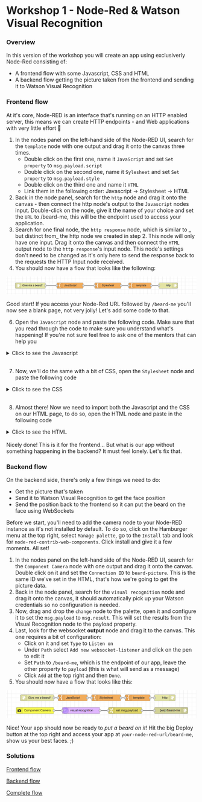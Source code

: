 # Workshop 1 - Node-Red & Watson Visual Recognition

### Overview 

In this version of the workshop you will create an app using exclusiverly Node-Red consisting of: 
* A frontend flow with some Javascript, CSS and HTML
* A backend flow getting the picture taken from the frontend and sending it to Watson Visual Recognition

### Frontend flow

At it's core, Node-RED is an interface that's running on an HTTP enabled server, this means we can create HTTP endpoints - and Web applications with very little effort 🎉

1. In the nodes panel on the left-hand side of the Node-RED UI, search for the `template` node with one output and drag it onto the canvas three times.
    * Double click on the first one, name it `JavaScript` and set `Set property` to `msg.payload.script`
    * Double click on the second one, name it `Sylesheet` and set `Set property` to `msg.payload.style`
    * Double click on the third one and name it `HTML`
    * Link them in the following order: Javascript -> Stylesheet -> HTML
2. Back in the node panel, search for the `http` node and drag it onto the canvas - then connect the http node's output to the `Javascript` nodes input. Double-click on the node, give it the name of your choice and set the `URL` to /beard-me, this will be the endpoint used to access your application.
3. Search for one final node, the `http response` node, which is similar to _ but distinct from_ the http node we created in step 2. This node will only have one input. Drag it onto the canvas and then connect the `HTML` output node to the `http response`'s input node. This node's settings don't need to be changed as it's only here to send the response back to the requests the HTTP Input node received.
4. You should now have a flow that looks like the following:

![Frontend FLow](workshop1-flow_frontend.png "Frontend Flow")

Good start! If you access your Node-Red URL followed by `/beard-me` you'll now see a blank page, not very jolly! Let's add some code to that. 

6. Open the `Javascript` node and paste the following code. Make sure that you read through the code to make sure you understand what's happening! If you're not sure feel free to ask one of the mentors that can help you
<details>
<summary>Click to see the Javascript</summary>
<p>
   
```javascript
(function () {

    'use strict';
    // Select the camera element in the DOM
    const camera = document.querySelector('node-red-camera');

    // Event that listens to an event when a picture is taken
    camera.addEventListener('imageavailable', function (data) {
        let img = '<img src="' + data.detail + '" alt="Image before the beard"/>'
        document.body.querySelector('#pic-before').innerHTML = img;
    });

    // Create a new WebSocket connection, we will use this to get the results back from Watson Visual Recogntion
    const WS = new WebSocket('wss://' + window.location.host + '/beard-me');
    WS.onopen = function (e) {
        console.log('WS OPEN:', e);
    };

    // Triggered when we receive a message through the WebSocket
    WS.onmessage = function (e) {
        // If the message contains data
        if (e.data) {
            const face_info = JSON.parse(e.data);
            face_info.images[0].faces.forEach(function (element) {
                // For each face, we store the position values
                var top = element.face_location.top;
                var left = element.face_location.left;
                var width = element.face_location.width;
                var height = element.face_location.height;
                // We create a HTML element containing a beard image
                var beard_elem = '<div class="beard" style="top: '+ (0.50 * height + (top+10)) +'px; left: '+ (left+10) +'px; width: '+ (width - 20) +'px; height: '+ height +'px;"></div>';
                // We add that element to the picture taken
                document.body.querySelector('#pic-before').innerHTML += beard_elem;
            });
        }
    };

    WS.onclose = function (e) {
        console.log('WS CLOSE:', e);
    };

    WS.onerror = function (e) {
        console.log('WS ERROR:', e);
    };

}());
```

</p>
</details>  

<br/>

7. Now, we'll do the same with a bit of CSS, open the `Stylesheet` node and paste the following code
<details>
<summary>Click to see the CSS</summary>
<p>

```css
/* This is to fix the size of the picture on the page and avoid the beard to be misplaced based on the window size */
#pic-before {
    width: 640px !important;
    height: 480px !important;
    position: relative;
    overflow: hidden;
    flex: 0 0 640px;
}

/* Properties of the beard, you can change the beard image here if you want */
.beard {
  position: absolute;
  display: block;
  /*background-image: url(https://svgshare.com/i/9j4.svg);*/
  background-image: url(https://vignette.wikia.nocookie.net/clubpenguin/images/3/34/FuzzyWhiteBeard.png);
  background-size: 100% 100%;
  background-repeat: no-repeat;
}
.beard img {
  position: absolute;
  display: block;
  width: 100%;
  height: 100%;
  top: 0;
  left: 0;
}
```

</p>
</details>  

<br/>

8. Almost there! Now we need to import both the Javascript and the CSS on our HTML page, to do so, open the HTML node and paste in the following code
<details>
<summary>Click to see the HTML</summary>
<p>

```html
<!DOCTYPE html>
<html>

<head>
  <meta charset="utf-8">
  <meta name="viewport" content="width=device-width, initial-scale=1">
  <!-- Title of our page -->
  <title>Santa-as-a-Service</title>
  <!-- We import an external framework for style -->
  <link rel="stylesheet" href="https://cdnjs.cloudflare.com/ajax/libs/bulma/0.7.2/css/bulma.min.css">
  <script defer src="https://use.fontawesome.com/releases/v5.3.1/js/all.js"></script>
  <!-- We also import our custom CSS from the previous node using the curly brackets annotation -->
  <style type="text/css">{{{payload.style}}}</style>
  <!-- Import of the webcomponents to insure compatibility accross most browsers -->
  <script src="https://unpkg.com/@webcomponents/custom-elements"></script>
  <script src="https://unpkg.com/@webcomponents/shadydom"></script>
  <script src="/web-components/camera"></script>
</head>

<body>
  <section class="section">
    <div class="container">
      <h1 class="title">
        Santa-as-a-Service
      </h1>
      <p class="subtitle">
        Take a picture of yourself and wait for the magic to happen!
      </p>
    </div>
  </section>
  <section class="section">
    <div class="columns">
      <div id="upload" style="width:50%">
       <!-- Our camera web component --> 
        <node-red-camera data-nr-name="beard-picture" data-nr-type="still"></node-red-camera>
      </div>
      <div id="pic-before">
        Before
      </div>
    </div>
  </section>

  <!-- Import of our custom Javascript -->
  <script>
    {{{payload.script}}}
  </script>
</body>

</html>
```

</p>
</details>  

<br/>
Nicely done! This is it for the frontend... But what is our app without something happening in the backend? It must feel lonely. Let's fix that.

### Backend flow

On the backend side, there's only a few things we need to do:
* Get the picture that's taken
* Send it to Watson Visual Recognition to get the face position
* Send the position back to the frontend so it can put the beard on the face using WebSockets

Before we start, you'll need to add the camera node to your Node-RED instance as it's not installed by default. To do so, click on the Hamburger menu at the top right, select `Manage palette`, go to the `Install` tab and look for `node-red-contrib-web-components`. Click install and give it a few moments. All set! 

1. In the nodes panel on the left-hand side of the Node-RED UI, search for the `Component Camera` node with one output and drag it onto the canvas. Double click on it and set the `Connection ID` to `beard-picture`. This is the same ID we've set in the HTML, that's how we're going to get the picture data.
2. Back in the node panel, search for the `visual recognition` node and drag it onto the canvas, it should automatically pick up your Watson credentials so no configuration is needed.
3. Now, drag and drop the `change` node to the palette, open it and configure it to set the `msg.payload` to `msg.result`. This will set the results from the Visual Recognition node to the payload property.
4. Last, look for the websocket **output** node and drag it to the canvas. This one requires a bit of configuration:
    * Click on it and set `Type` to `Listen on`
    * Under `Path` select `Add new websocket-listener` and click on the pen to edit it
    * Set `Path` to `/beard-me`, which is the endpoint of our app, leave the other property to `payload` (this is what will send as a message)
    * Click `Add` at the top right and then `Done`.
5. You should now have a flow that looks like this:

![Backend FLow](workshop1-flow_backend.png.png "Backend Flow")

Nice! Your app should now be ready to *put a beard on it*! Hit the big Deploy button at the top right and access your app at `your-node-red-url/beard-me`, show us your best faces. ;)  



### Solutions

[Frontend flow](flows/flow_frontend.json)

[Backend flow](flows/flow_backend.json)

[Complete flow](flows/flow_all.json)
